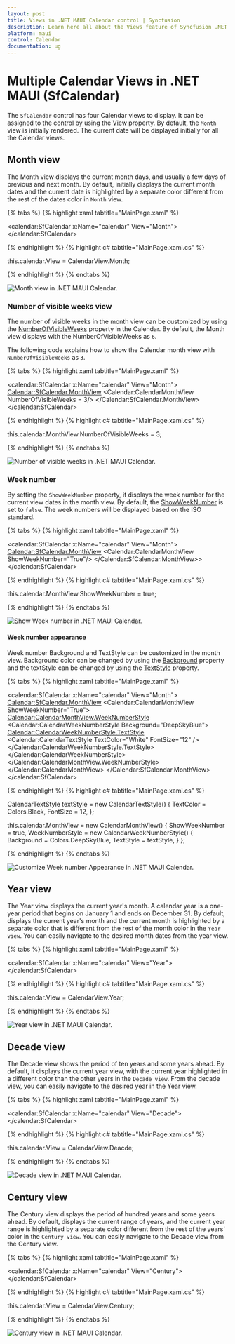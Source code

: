 ```yaml
---
layout: post
title: Views in .NET MAUI Calendar control | Syncfusion
description: Learn here all about the Views feature of Syncfusion .NET MAUI Calendar (SfCalendar) control and more.
platform: maui
control: Calendar
documentation: ug
---
```



# Multiple Calendar Views in .NET MAUI (SfCalendar)
The `SfCalendar` control has four Calendar views to display. It can be assigned to the control by using the [View](https://help.syncfusion.com/cr/maui-toolkit/Syncfusion.Maui.Toolkit.Calendar.SfCalendar.html#Syncfusion_Maui_Toolkit_Calendar_SfCalendar_View) property. By default, the `Month` view is initially rendered. The current date will be displayed initially for all the Calendar views.

## Month view
The Month view displays the current month days, and usually a few days of previous and next month. By default, initially displays the current month dates and the current date is highlighted by a separate color different from the rest of the dates color in `Month` view.

{% tabs %}
{% highlight xaml tabtitle="MainPage.xaml" %}

<calendar:SfCalendar  x:Name="calendar" 
                        View="Month">
</calendar:SfCalendar>

{% endhighlight %}
{% highlight c# tabtitle="MainPage.xaml.cs" %}

this.calendar.View = CalendarView.Month;

{% endhighlight %}
{% endtabs %}

![Month view in .NET MAUI Calendar.](images/views/net-maui-month-view.png)

### Number of visible weeks view
The number of visible weeks in the month view can be customized by using the [NumberOfVisibleWeeks](https://help.syncfusion.com/cr/maui-toolkit/Syncfusion.Maui.Toolkit.Calendar.CalendarMonthView.html#Syncfusion_Maui_Toolkit_Calendar_CalendarMonthView_NumberOfVisibleWeeks) property in the Calendar. By default, the Month view displays with the NumberOfVisibleWeeks as `6`.

The following code explains how to show the Calendar month view with `NumberOfVisibleWeeks` as `3`.

{% tabs %}
{% highlight xaml tabtitle="MainPage.xaml" %}

<calendar:SfCalendar  x:Name="calendar"
                      View="Month">
                      <Calendar:SfCalendar.MonthView>
                        <Calendar:CalendarMonthView NumberOfVisibleWeeks = 3/>
                      </Calendar:SfCalendar.MonthView>
</calendar:SfCalendar>

{% endhighlight %}
{% highlight c# tabtitle="MainPage.xaml.cs" %}

this.calendar.MonthView.NumberOfVisibleWeeks = 3;

{% endhighlight %}
{% endtabs %}

![Number of visible weeks in .NET MAUI Calendar.](images/views/net-maui-month-view-number-of-weeks.png)

### Week number
By setting the `ShowWeekNumber` property, it displays the week number for the current view dates in the month view. By default, the [ShowWeekNumber](https://help.syncfusion.com/cr/maui-toolkit/Syncfusion.Maui.Toolkit.Calendar.CalendarMonthView.html#Syncfusion_Maui_Toolkit_Calendar_CalendarMonthView_ShowWeekNumber) is set to `false`. The week numbers will be displayed based on the ISO standard.

{% tabs %}
{% highlight xaml tabtitle="MainPage.xaml" %}

<calendar:SfCalendar  x:Name="calendar" View="Month"> 
                      <Calendar:SfCalendar.MonthView>
                        <Calendar:CalendarMonthView ShowWeekNumber="True"/>
                      </Calendar:SfCalendar.MonthView>>
</calendar:SfCalendar>

{% endhighlight %}
{% highlight c# tabtitle="MainPage.xaml.cs" %}

this.calendar.MonthView.ShowWeekNumber = true;

{% endhighlight %}
{% endtabs %}

![Show Week number in .NET MAUI Calendar.](images/views/net-maui-month-view-show-week-numbers.png)


#### Week number appearance
Week number Background and TextStyle can be customized in the month view. Background color can be changed by using the [Background](https://help.syncfusion.com/cr/maui-toolkit/Syncfusion.Maui.Toolkit.Calendar.CalendarWeekNumberStyle.html#Syncfusion_Maui_Toolkit_Calendar_CalendarWeekNumberStyle_Background) property and the textStyle can be changed by using the [TextStyle](https://help.syncfusion.com/cr/maui-toolkit/Syncfusion.Maui.Toolkit.Calendar.CalendarWeekNumberStyle.html#Syncfusion_Maui_Toolkit_Calendar_CalendarWeekNumberStyle_TextStyle) property.

{% tabs %}
{% highlight xaml tabtitle="MainPage.xaml" %}

<calendar:SfCalendar  x:Name="calendar"  View="Month">
            <Calendar:SfCalendar.MonthView>
                <Calendar:CalendarMonthView ShowWeekNumber="True">
                    <Calendar:CalendarMonthView.WeekNumberStyle>
                        <Calendar:CalendarWeekNumberStyle Background="DeepSkyBlue">
                            <Calendar:CalendarWeekNumberStyle.TextStyle>
                                <Calendar:CalendarTextStyle TextColor="White" FontSize="12" />
                            </Calendar:CalendarWeekNumberStyle.TextStyle>
                        </Calendar:CalendarWeekNumberStyle>
                    </Calendar:CalendarMonthView.WeekNumberStyle>
                </Calendar:CalendarMonthView>
            </Calendar:SfCalendar.MonthView>
</calendar:SfCalendar>

{% endhighlight %}
{% highlight c# tabtitle="MainPage.xaml.cs" %}

CalendarTextStyle textStyle = new CalendarTextStyle()
{
    TextColor = Colors.Black,
    FontSize = 12,
};

this.calendar.MonthView = new CalendarMonthView()
{
    ShowWeekNumber = true,
    WeekNumberStyle = new CalendarWeekNumberStyle()
    {
        Background = Colors.DeepSkyBlue,
        TextStyle = textStyle,
    }
};

{% endhighlight %}
{% endtabs %}

![Customize Week number Appearance in .NET MAUI Calendar.](images/views/net-maui-month-view-show-week-numbers-customize.png)


## Year view
The Year view displays the current year's month. A calendar year is a one-year period that begins on January 1 and ends on December 31. By default, displays the current year's month and the current month is highlighted by a separate color that is different from the rest of the month color in the `Year view`. You can easily navigate to the desired month dates from the year view.

{% tabs %}
{% highlight xaml tabtitle="MainPage.xaml" %}

<calendar:SfCalendar  x:Name="calendar" 
                        View="Year">
</calendar:SfCalendar>

{% endhighlight %}
{% highlight c# tabtitle="MainPage.xaml.cs" %}

this.calendar.View = CalendarView.Year;

{% endhighlight %}
{% endtabs %}

![Year view in .NET MAUI Calendar.](images/views/net-maui-year-view.png)

## Decade view
The Decade view shows the period of ten years and some years ahead. By default, it displays the current year view, with the current year highlighted in a different color than the other years in the `Decade view`. From the decade view, you can easily navigate to the desired year in the Year view.

{% tabs %}
{% highlight xaml tabtitle="MainPage.xaml" %}

<calendar:SfCalendar  x:Name="calendar" 
                        View="Decade">
</calendar:SfCalendar>

{% endhighlight %}
{% highlight c# tabtitle="MainPage.xaml.cs" %}

this.calendar.View = CalendarView.Deacde;

{% endhighlight %}
{% endtabs %}

![Decade view in .NET MAUI Calendar.](images/views/net-maui-decade-view.png)

## Century view
The Century view displays the period of hundred years and some years ahead. By default, displays the current range of years, and the current year range is highlighted by a separate color different from the rest of the years' color in the `Century view`. You can easily navigate to the Decade view from the Century view.

{% tabs %}
{% highlight xaml tabtitle="MainPage.xaml" %}

<calendar:SfCalendar  x:Name="calendar" 
                        View="Century">
</calendar:SfCalendar>

{% endhighlight %}
{% highlight c# tabtitle="MainPage.xaml.cs" %}

this.calendar.View = CalendarView.Century;

{% endhighlight %}
{% endtabs %}

![Century view in .NET MAUI Calendar.](images/views/net-maui-century-view.png)